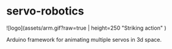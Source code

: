 # servo-robotics
![logo](assets/arm.gif?raw=true | height=250 "Striking action" )

Arduino framework for animating multiple servos in 3d space.
